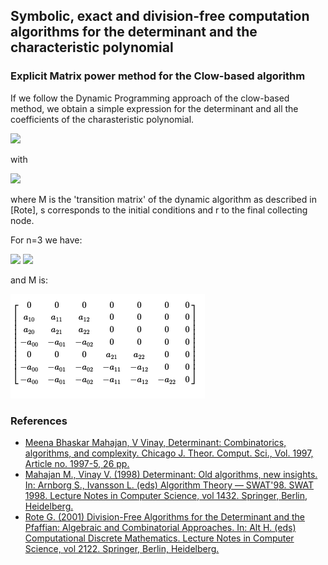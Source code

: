 ## Symbolic, exact and division-free computation algorithms for the determinant and the characteristic polynomial ##


### Explicit Matrix power method for the Clow-based algorithm ###
If we follow the Dynamic Programming approach of the clow-based method, we obtain a simple expression for the determinant and all the coefficients of the charasteristic polynomial.

<img src="https://render.githubusercontent.com/render/math?math=P_{A}(\lambda):=\operatorname{det}(\lambda I-A)=q_{n} \lambda^{n}%2Bq_{n-1} \lambda^{n-1}%2B\cdots%2Bq_{1} \lambda%2Bq_{0}">

with

<img src="https://render.githubusercontent.com/render/math?math=q_{i} = rM^{n-i}s">

where M is the 'transition matrix' of the dynamic algorithm as described in [Rote], s corresponds to the initial conditions and r to the final collecting node.

For n=3 we have:

<img src="https://render.githubusercontent.com/render/math?math=r = [0, 0, 0, 0, 0, 0, 1]">
<img src="https://render.githubusercontent.com/render/math?math=s = [0, 0, 1, 0, 1, 1, 1]^t">

and M is:

![M](M3.png)



### References ###
- [Meena Bhaskar Mahajan, V Vinay, Determinant: Combinatorics, algorithms, and complexity. Chicago J. Theor. Comput. Sci., Vol. 1997, Article no. 1997-5, 26 pp.](https://eccc.weizmann.ac.il/eccc-reports/1997/TR97-036/index.html)
- [Mahajan M., Vinay V. (1998) Determinant: Old algorithms, new insights. In: Arnborg S., Ivansson L. (eds) Algorithm Theory — SWAT'98. SWAT 1998. Lecture Notes in Computer Science, vol 1432. Springer, Berlin, Heidelberg.](https://doi.org/10.1007/BFb0054375)
- [Rote G. (2001) Division-Free Algorithms for the Determinant and the Pfaffian: Algebraic and Combinatorial Approaches. In: Alt H. (eds) Computational Discrete Mathematics. Lecture Notes in Computer Science, vol 2122. Springer, Berlin, Heidelberg.](https://doi.org/10.1007/3-540-45506-X_9)

